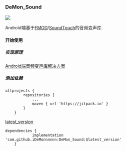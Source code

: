 ### DeMon_Sound

[![](https://jitpack.io/v/iDeMonnnnnn/DeMon_Sound.svg)](https://jitpack.io/#iDeMonnnnnn/DeMon_Sound)

Android端基于[FMOD](https://www.fmod.com/)/[SoundTouch](https://gitlab.com/soundtouch/soundtouch)的音频变声库.


#### 开始使用

##### 实现原理
[Android端音频变声库解决方案](https://demon.blog.csdn.net/article/details/113585385)

##### 添加依赖

```
allprojects {
		repositories {
			...
			maven { url 'https://jitpack.io' }
		}
	}
```
[latest_version](https://github.com/iDeMonnnnnn/DeMon_Sound/releases)
```
dependencies {
	        implementation 'com.github.iDeMonnnnnn:DeMon_Sound:$latest_version'
	}
```






